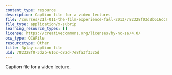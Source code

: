 ```yaml
---
content_type: resource
description: Caption file for a video lecture.
file: /courses/21l-011-the-film-experience-fall-2013/782328f03d2b616cc82d7e8fa3f3325d_oocw6x_kCQs.srt
file_type: application/x-subrip
learning_resource_types: []
license: https://creativecommons.org/licenses/by-nc-sa/4.0/
ocw_type: OCWFile
resourcetype: Other
title: 3play caption file
uid: 782328f0-3d2b-616c-c82d-7e8fa3f3325d
---
```

Caption file for a video lecture.